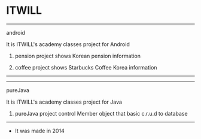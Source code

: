 # ITWILL

-----------------------------------------------------------
android

It is ITWILL's academy classes project for Android

1. pension project shows Korean pension information

2. coffee project shows Starbucks Coffee Korea information
-----------------------------------------------------------
-----------------------------------------------------------
pureJava

It is ITWILL's academy classes project for Java

1. pureJava project control Member object that basic c.r.u.d to database

-----------------------------------------------------------


- It was made in 2014
